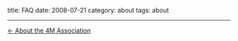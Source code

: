 title:  FAQ
date: 2008-07-21
category: about
tags: about

---
[&larr; About the 4M Association](/4m-association/about.html)